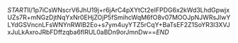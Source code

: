 $START$Il/1p7iCsWNscrV6JhU19j+r6jArC4pXYtCt2eIFPDG6x2kWd3LhdGpwjxUZs7R+mNGzDjtNqYxNr0EHjZOjP5fSmihcWqM6fO8v07MOOJpNJWRsJlwYLYdGSVncnLFsWNYnRWlB2Eo+s7ym4uyYTZ5rCqY+BaTsEF2Z1SoYR3l3XVJxJuLkAxroJRbFDffzqba6flRUL0aBDn9orJmnDw==$END$